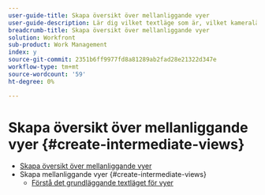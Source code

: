 ```yaml
---
user-guide-title: Skapa översikt över mellanliggande vyer
user-guide-description: Lär dig vilket textläge som är, vilket kameraläge som är och hur du använder några grundläggande kodblock för att"spela upp" i textläge för att skapa vyer som går utöver vad som finns i standardverktyget.
breadcrumb-title: Skapa översikt över mellanliggande vyer
solution: Workfront
sub-product: Work Management
index: y
source-git-commit: 2351b6ff9977fd8a81289ab2fad28e21322d347e
workflow-type: tm+mt
source-wordcount: '59'
ht-degree: 0%

---
```




# Skapa översikt över mellanliggande vyer {#create-intermediate-views}

+ [Skapa översikt över mellanliggande vyer](overview.md)
+ Skapa mellanliggande vyer {#create-intermediate-views}
   + [Förstå det grundläggande textläget för vyer](basic-text-mode-for-views.md)


